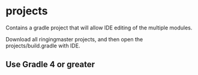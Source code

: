 # projects

Contains a gradle project that will allow IDE editing of the multiple modules.

Download all ringingmaster projects, and then open the projects/build.gradle with IDE. 

## Use Gradle 4 or greater 